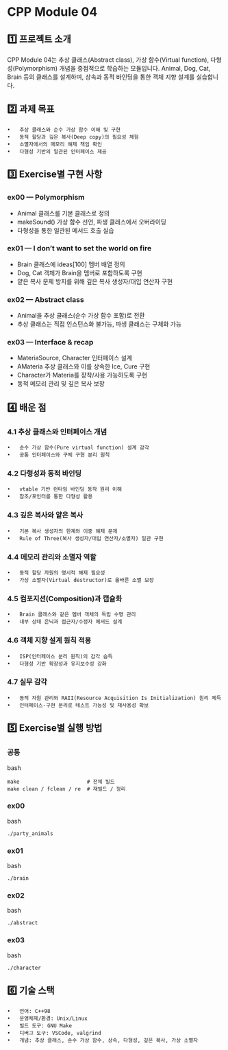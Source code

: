 # CPP Module 04

## 1️⃣ 프로젝트 소개

CPP Module 04는 추상 클래스(Abstract class), 가상 함수(Virtual function), 다형성(Polymorphism) 개념을 중점적으로 학습하는 모듈입니다.
Animal, Dog, Cat, Brain 등의 클래스를 설계하며, 상속과 동적 바인딩을 통한 객체 지향 설계를 실습합니다.

## 2️⃣ 과제 목표
	•	추상 클래스와 순수 가상 함수 이해 및 구현
	•	동적 할당과 깊은 복사(Deep copy)의 필요성 체험
	•	소멸자에서의 메모리 해제 책임 확인
	•	다형성 기반의 일관된 인터페이스 제공

## 3️⃣ Exercise별 구현 사항
### ex00 — Polymorphism
* Animal 클래스를 기본 클래스로 정의
* makeSound() 가상 함수 선언, 파생 클래스에서 오버라이딩
* 다형성을 통한 일관된 메서드 호출 실습
### ex01 —  I don’t want to set the world on fire
* Brain 클래스에 ideas[100] 멤버 배열 정의
* Dog, Cat 객체가 Brain을 멤버로 포함하도록 구현
* 얕은 복사 문제 방지를 위해 깊은 복사 생성자/대입 연산자 구현
### ex02 — Abstract class
* Animal을 추상 클래스(순수 가상 함수 포함)로 전환
* 추상 클래스는 직접 인스턴스화 불가능, 파생 클래스는 구체화 가능
### ex03 — Interface & recap
* MateriaSource, Character 인터페이스 설계
* AMateria 추상 클래스와 이를 상속한 Ice, Cure 구현
* Character가 Materia를 장착/사용 가능하도록 구현
* 동적 메모리 관리 및 깊은 복사 보장

## 4️⃣ 배운 점

### 4.1 추상 클래스와 인터페이스 개념
	•	순수 가상 함수(Pure virtual function) 설계 감각
	•	공통 인터페이스와 구체 구현 분리 원칙

### 4.2 다형성과 동적 바인딩
	•	vtable 기반 런타임 바인딩 동작 원리 이해
	•	참조/포인터를 통한 다형성 활용

### 4.3 깊은 복사와 얕은 복사
	•	기본 복사 생성자의 한계와 이중 해제 문제
	•	Rule of Three(복사 생성자/대입 연산자/소멸자) 일관 구현

### 4.4 메모리 관리와 소멸자 역할
	•	동적 할당 자원의 명시적 해제 필요성
	•	가상 소멸자(Virtual destructor)로 올바른 소멸 보장

### 4.5 컴포지션(Composition)과 캡슐화
	•	Brain 클래스와 같은 멤버 객체의 독립 수명 관리
	•	내부 상태 은닉과 접근자/수정자 메서드 설계

### 4.6 객체 지향 설계 원칙 적용
	•	ISP(인터페이스 분리 원칙)의 감각 습득
	•	다형성 기반 확장성과 유지보수성 강화

### 4.7 실무 감각
	•	동적 자원 관리와 RAII(Resource Acquisition Is Initialization) 원리 체득
	•	인터페이스-구현 분리로 테스트 가능성 및 재사용성 확보

## 5️⃣ Exercise별 실행 방법

### 공통

bash
```
make                      # 전체 빌드
make clean / fclean / re  # 재빌드 / 정리
```

### ex00

bash
```
./party_animals
```

### ex01

bash
```
./brain
```

### ex02

bash
```
./abstract

```

### ex03

bash
```
./character
```


## 6️⃣ 기술 스택
	•	언어: C++98
	•	운영체제/환경: Unix/Linux
	•	빌드 도구: GNU Make
	•	디버그 도구: VSCode, valgrind
	•	개념: 추상 클래스, 순수 가상 함수, 상속, 다형성, 깊은 복사, 가상 소멸자
